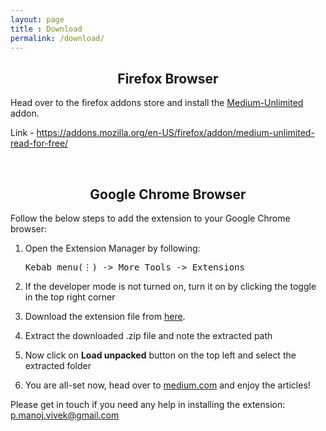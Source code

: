 ```yaml
---
layout: page
title : Download
permalink: /download/
---
```


<center><h2>Firefox Browser</h2></center>
<p>Head over to the firefox addons store and install the <a href="https://addons.mozilla.org/en-US/firefox/addon/medium-unlimited-read-for-free">Medium-Unlimited</a> addon.</p>
<p>Link - <a href="https://addons.mozilla.org/en-US/firefox/addon/medium-unlimited-read-for-free/">https://addons.mozilla.org/en-US/firefox/addon/medium-unlimited-read-for-free/</a></p>
<br>
<center><h2>Google Chrome Browser</h2></center>
<p>Follow the below steps to add the extension to your Google Chrome browser:</p>
<ol>
  <li><p>Open the Extension Manager by following: <pre>Kebab menu(⋮) -> More Tools -> Extensions</pre></p></li>
  <li><p>If the developer mode is not turned on, turn it on by clicking the toggle in the top right corner</p></li>
  <li><p>Download the extension file from <a download href="/medium-unlimited-1.4.15.zip">here</a>.</p></li>
  <li><p>Extract the downloaded .zip file and note the extracted path</p></li>
  <li><p>Now click on <strong>Load unpacked</strong> button on the top left and select the extracted folder</p></li>
  <li><p>You are all-set now, head over to <a href="https://medium.com">medium.com</a> and enjoy the articles!</p></li>
</ol>


<p>Please get in touch if you need any help in installing the extension: <a href="mailto:p.manoj.vivek@gmail.com">p.manoj.vivek@gmail.com</a></p>

